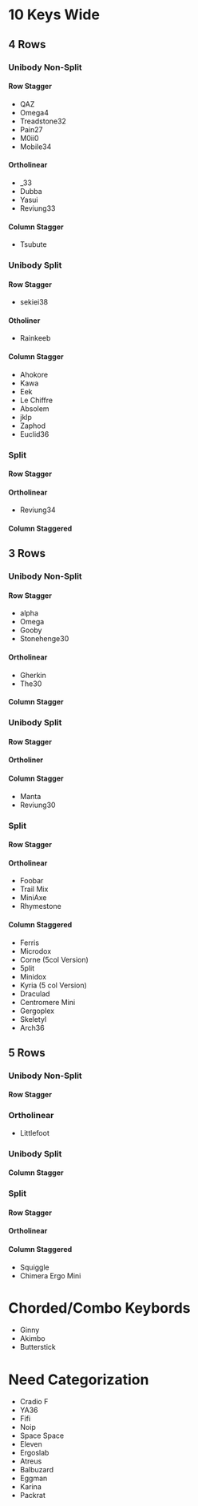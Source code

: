 # 10 Keys Wide
## 4 Rows
### Unibody Non-Split
#### Row Stagger
- QAZ 
- Omega4 
- Treadstone32
- Pain27
- M0ii0
- Mobile34
#### Ortholinear
- _33
- Dubba
- Yasui
- Reviung33 
#### Column Stagger
- Tsubute
### Unibody Split
#### Row Stagger
- sekiei38
#### Otholiner
- Rainkeeb
#### Column Stagger
- Ahokore 
- Kawa 
- Eek 
- Le Chiffre 
- Absolem 
- jklp 
- Zaphod
- Euclid36
### Split 
#### Row Stagger
#### Ortholinear
- Reviung34 
#### Column Staggered 
## 3 Rows
### Unibody Non-Split
#### Row Stagger
- alpha
- Omega
- Gooby
- Stonehenge30 
#### Ortholinear
- Gherkin
- The30
#### Column Stagger
### Unibody Split
#### Row Stagger
#### Ortholiner
#### Column Stagger 
- Manta 
- Reviung30 
### Split 
#### Row Stagger
#### Ortholinear
- Foobar 
- Trail Mix 
- MiniAxe 
- Rhymestone 
#### Column Staggered 
- Ferris 
- Microdox 
- Corne (5col Version) 
- 5plit 
- Minidox 
- Kyria (5 col Version)  
- Draculad 
- Centromere Mini 
- Gergoplex 
- Skeletyl 
- Arch36 
## 5 Rows
### Unibody Non-Split
#### Row Stagger
### Ortholinear
- Littlefoot
### Unibody Split
#### Column Stagger 
### Split 
#### Row Stagger
#### Ortholinear
#### Column Staggered 
- Squiggle 
- Chimera Ergo Mini 
# Chorded/Combo Keybords
- Ginny 
- Akimbo
- Butterstick
# Need Categorization
- Cradio F 
- YA36 
- Fifi 
- Noip 
- Space Space
- Eleven 
- Ergoslab 
- Atreus 
- Balbuzard 
- Eggman 
- Karina
- Packrat 